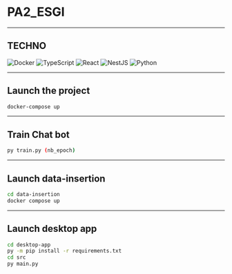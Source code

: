 # PA2_ESGI

---

## TECHNO

![Docker](https://img.shields.io/badge/-Docker-0db7ed?style=for-the-badge&logo=docker&logoColor=white)
![TypeScript](https://img.shields.io/badge/-TypeScript-007acc?style=for-the-badge&logo=typescript&logoColor=white)
![React](https://img.shields.io/badge/-React-61dafb?style=for-the-badge&logo=react&logoColor=white)
![NestJS](https://img.shields.io/badge/-NestJS-ea2845?style=for-the-badge&logo=nestjs&logoColor=white)
![Python](https://img.shields.io/badge/-Python-3776ab?style=for-the-badge&logo=python&logoColor=white)

---

## Launch the project

```bash
docker-compose up
```

---

## Train Chat bot

```bash
py train.py (nb_epoch)
```

--- 

## Launch data-insertion

```bash
cd data-insertion
docker compose up
```

---

## Launch desktop app

```bash
cd desktop-app
py -m pip install -r requirements.txt
cd src
py main.py
```
